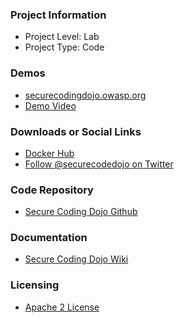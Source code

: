 ### Project Information

* Project Level: Lab
* Project Type: Code

### Demos

* [securecodingdojo.owasp.org](https://securecodingdojo.owasp.org)
* [Demo Video](https://github.com/owasp/SecureCodingDojo/tree/master/demo)

### Downloads or Social Links

* [Docker Hub](https://hub.docker.com/u/securecodingdojo)
* [Follow @securecodedojo on Twitter](https://twitter.com/SecureCodeDojo)

### Code Repository

* [Secure Coding Dojo Github](https://github.com/owasp/SecureCodingDojo)

### Documentation

* [Secure Coding Dojo Wiki](https://github.com/owasp/SecureCodingDojo/wiki)

### Licensing

* [Apache 2 License](https://www.apache.org/licenses/LICENSE-2.0)
